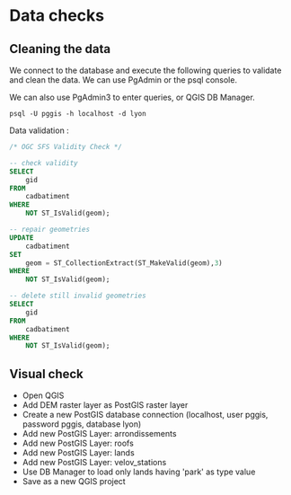 Data checks
===========

Cleaning the data
-----------------

We connect to the database and execute the following queries to validate and clean the data. We can use PgAdmin or the psql console.

We can also use PgAdmin3 to enter queries, or QGIS DB Manager.

```
psql -U pggis -h localhost -d lyon
```

Data validation :
```SQL
/* OGC SFS Validity Check */

-- check validity
SELECT 
    gid 
FROM 
    cadbatiment 
WHERE 
    NOT ST_IsValid(geom);

-- repair geometries
UPDATE 
    cadbatiment 
SET 
    geom = ST_CollectionExtract(ST_MakeValid(geom),3) 
WHERE 
    NOT ST_IsValid(geom);

-- delete still invalid geometries
SELECT 
    gid 
FROM 
    cadbatiment 
WHERE 
    NOT ST_IsValid(geom);
```

Visual check
------------

* Open QGIS
* Add DEM raster layer as PostGIS raster layer
* Create a new PostGIS database connection (localhost, user pggis, password pggis, database lyon)
* Add new PostGIS Layer: arrondissements
* Add new PostGIS Layer: roofs
* Add new PostGIS Layer: lands
* Add new PostGIS Layer: velov_stations
* Use DB Manager to load only lands having 'park' as type value
* Save as a new QGIS project

